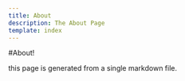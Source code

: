 ```yaml
---
title: About
description: The About Page
template: index
---
```

#About!

this page is generated from a single markdown file.
